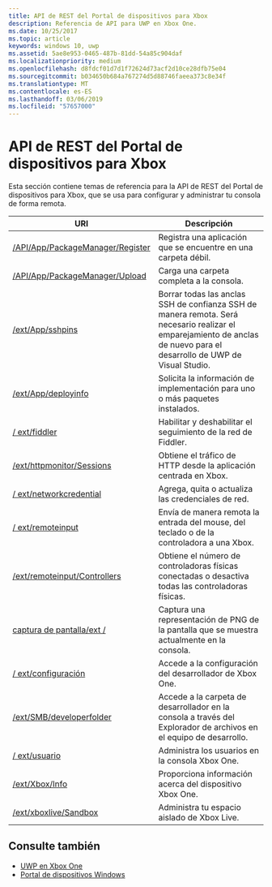 ```yaml
---
title: API de REST del Portal de dispositivos para Xbox
description: Referencia de API para UWP en Xbox One.
ms.date: 10/25/2017
ms.topic: article
keywords: windows 10, uwp
ms.assetid: 5ae8e953-0465-487b-81dd-54a85c904daf
ms.localizationpriority: medium
ms.openlocfilehash: d8fdcf01d7d1f72624d73acf2d10ce28dfb75e04
ms.sourcegitcommit: b034650b684a767274d5d88746faeea373c8e34f
ms.translationtype: MT
ms.contentlocale: es-ES
ms.lasthandoff: 03/06/2019
ms.locfileid: "57657000"
---
```

# <a name="xbox-device-portal-rest-api"></a>API de REST del Portal de dispositivos para Xbox

Esta sección contiene temas de referencia para la API de REST del Portal de dispositivos para Xbox, que se usa para configurar y administrar tu consola de forma remota.

| URI        | Descripción |
|------------|-------------|
|[/API/App/PackageManager/Register](wdp-loose-folder-register-api.md)| Registra una aplicación que se encuentre en una carpeta débil. |
|[/API/App/PackageManager/Upload](wdp-folder-upload.md)| Carga una carpeta completa a la consola. |
|[/ext/App/sshpins](uwp-sshpins-api.md)| Borrar todas las anclas SSH de confianza SSH de manera remota. Será necesario realizar el emparejamiento de anclas de nuevo para el desarrollo de UWP de Visual Studio. |
|[/ext/App/deployinfo](uwp-deployinfo-api.md)| Solicita la información de implementación para uno o más paquetes instalados. |
|[/ ext/fiddler](wdp-fiddler-api.md)| Habilitar y deshabilitar el seguimiento de la red de Fiddler. |
|[/ext/httpmonitor/Sessions](wdp-httpMonitor-api.md)| Obtiene el tráfico de HTTP desde la aplicación centrada en Xbox. |
|[/ ext/networkcredential](uwp-networkcredentials-api.md)| Agrega, quita o actualiza las credenciales de red. |
|[/ ext/remoteinput](uwp-remoteinput-api.md)| Envía de manera remota la entrada del mouse, del teclado o de la controladora a una Xbox. |
|[/ext/remoteinput/Controllers](uwp-remoteinput-controllers-api.md)| Obtiene el número de controladoras físicas conectadas o desactiva todas las controladoras físicas. |
|[captura de pantalla/ext /](wdp-media-capture-api.md)| Captura una representación de PNG de la pantalla que se muestra actualmente en la consola. |
|[/ ext/configuración](wdp-xboxsettings-api.md)| Accede a la configuración del desarrollador de Xbox One. |
|[/ext/SMB/developerfolder](wdp-smb-api.md)| Accede a la carpeta de desarrollador en la consola a través del Explorador de archivos en el equipo de desarrollo. |
|[/ ext/usuario](wdp-user-management.md)| Administra los usuarios en la consola Xbox One. |
|[/ext/Xbox/Info](wdp-xboxinfo-api.md)| Proporciona información acerca del dispositivo Xbox One. |
|[/ext/xboxlive/Sandbox](wdp-sandbox-api.md)| Administra tu espacio aislado de Xbox Live. |

## <a name="see-also"></a>Consulte también

- [UWP en Xbox One](index.md)
- [Portal de dispositivos Windows](../debug-test-perf/device-portal.md)